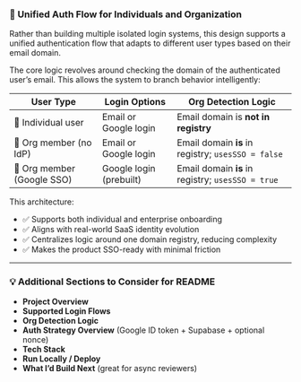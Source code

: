 ### 🧠 Unified Auth Flow for Individuals and Organization

Rather than building multiple isolated login systems, this design supports a unified authentication flow that adapts to different user types based on their email domain.

The core logic revolves around checking the domain of the authenticated user’s email. This allows the system to branch behavior intelligently:

| User Type                  | Login Options           | Org Detection Logic                                |
| -------------------------- | ----------------------- | -------------------------------------------------- |
| 🧝 Individual user         | Email or Google login   | Email domain is **not in registry**                |
| 🏢 Org member (no IdP)     | Email or Google login   | Email domain **is** in registry; `usesSSO = false` |
| 🏢 Org member (Google SSO) | Google login (prebuilt) | Email domain **is** in registry; `usesSSO = true`  |

This architecture:

- ✅ Supports both individual and enterprise onboarding
- ✅ Aligns with real-world SaaS identity evolution
- ✅ Centralizes logic around one domain registry, reducing complexity
- ✅ Makes the product SSO-ready with minimal friction

---

### 💡 Additional Sections to Consider for README

- **Project Overview**
- **Supported Login Flows**
- **Org Detection Logic**
- **Auth Strategy Overview** (Google ID token + Supabase + optional nonce)
- **Tech Stack**
- **Run Locally / Deploy**
- **What I’d Build Next** (great for async reviewers)
